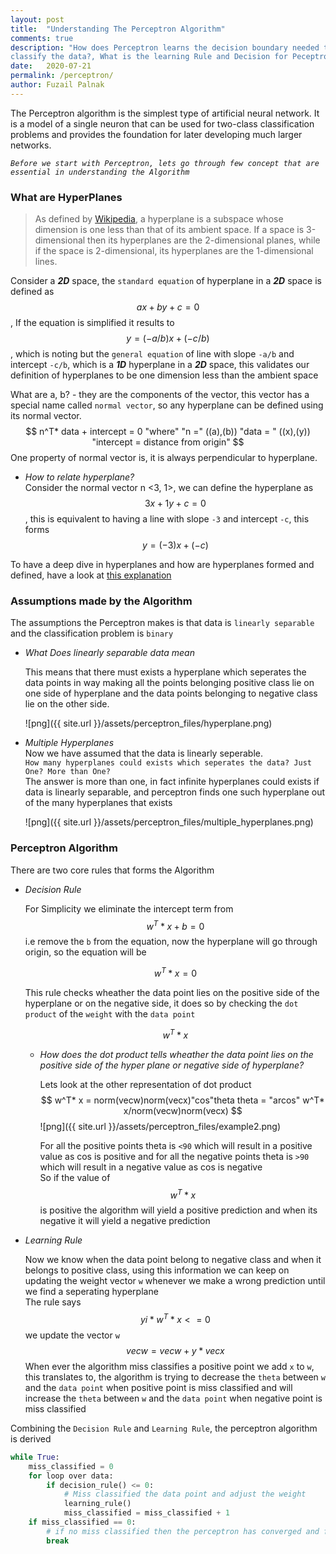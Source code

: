 ```yaml
---
layout: post
title:  "Understanding The Perceptron Algorithm"
comments: true
description: "How does Perceptron learns the decision boundary needed to 
classify the data?, What is the learning Rule and Decision for Peceptron?"
date:   2020-07-21
permalink: /perceptron/
author: Fuzail Palnak
---
```


The Perceptron algorithm is the simplest type of artificial neural network. It is a model of a single neuron that can
be used for two-class classification problems and provides the foundation for later developing much larger networks.


*```Before we start with Perceptron, lets go through few concept that are essential in understanding the Algorithm```*

### What are HyperPlanes
	
> As defined by [Wikipedia](https://en.wikipedia.org/wiki/Hyperplane), a hyperplane is a subspace whose dimension is one less than that of its ambient space. If a space is 
3-dimensional then its hyperplanes are the 2-dimensional planes, while if the space is 2-dimensional,
its hyperplanes are the 1-dimensional lines.

Consider a ***2D*** space, the `standard equation` of hyperplane in a ***2D*** space is defined
as $$ax + by + c = 0$$, If the equation is simplified it results to  $$y = (-a/b) x + (-c/b)$$, which is noting but the
`general equation` of line with slope `-a/b` and intercept `-c/b`, which is a ***1D*** hyperplane in a ***2D*** space,
this validates our definition of hyperplanes to be one dimension less than the ambient space

What are a, b? - they are the components of the vector, this vector has a special name called `normal vector`, 
so any hyperplane can be defined using its normal vector. 
$$
n^T* data + intercept = 0
"where"
"n =" ((a),(b))
"data = " ((x),(y))
"intercept = distance from origin"
$$
One property of normal vector is, it is always perpendicular to hyperplane.

<ul>
<li>

*How to relate hyperplane?*<br />
Consider the normal vector n <3, 1>, we can define the hyperplane as $$3x + 1y + c = 0$$,
this is equivalent to having a line with slope `-3` and intercept `-c`, this forms $$y = (-3) x + (-c)$$

</li>
</ul>


To have a deep dive in hyperplanes and how are hyperplanes formed and defined, have a look at 
[this explanation](https://www.youtube.com/watch?v=-sNDkhE2Vsk&feature=emb_logo)

### Assumptions made by the Algorithm
The assumptions the Perceptron makes is that data is `linearly separable` and the classification problem is `binary`
<ul>
<li>

*What Does linearly separable data mean*<br />

This means that there must exists a hyperplane which seperates the data points in way making all the points belonging
positive class lie on one side of hyperplane and the data points belonging to negative class lie on the other side.

![png]({{ site.url }}/assets/perceptron_files/hyperplane.png)
</li>
<li>

*Multiple Hyperplanes*<br />
Now we have assumed that the data is linearly seperable.<br />
`How many hyperplanes could exists which seperates the data?
Just One? More than One?`<br />
The answer is more than one, in fact infinite hyperplanes could exists if data is linearly separable, 
and perceptron finds one such hyperplane out of the many hyperplanes that exists

![png]({{ site.url }}/assets/perceptron_files/multiple_hyperplanes.png)
</li>
</ul>



### Perceptron Algorithm

There are two core rules that forms the Algorithm 
<ul>
<li>

*Decision Rule*<br />

For Simplicity we eliminate the intercept term from $$w^T * x + b = 0$$ i.e remove the `b` from the equation, now the
hyperplane will go through origin, so the equation will be 

$$w^T * x = 0$$

This rule checks wheather the data point lies on the positive side of the hyperplane or on the negative side, it does so
by checking the `dot product` of the `weight` with the `data point`

$$w^T * x$$
<ul>
<li>

*How does the dot product tells wheather the data point lies on the positive side of the hyper plane or negative side of hyperplane?*<br />

Lets look at the other representation of dot product
$$
w^T* x = norm(vecw)norm(vecx)"cos"theta
theta = "arcos" w^T* x/norm(vecw)norm(vecx)
$$
![png]({{ site.url }}/assets/perceptron_files/example2.png)

For all the positive points theta is `<90` which will result in a positive value as cos is positive and for all the
negative points theta is `>90` which will result in a negative value as cos is negative<br />
So if the value of $$w^T* x $$ is positive the algorithm will yield a positive prediction and  when its negative it
will yield a negative prediction

</li>
</ul>
</li>



<li>

*Learning Rule*<br />

Now we know when the data point belong to negative class and when it belongs to positive class, using this information 
we can keep on updating the weight vector `w` whenever we make a wrong prediction until we find a seperating hyperplane<br />
The rule says $$yi*w^T* x <= 0$$ we update the vector `w`  $$vecw = vecw + y * vecx$$
When ever the algorithm miss classifies a positive point we add `x` to `w`, this translates to, the algorithm is trying
to decrease the `theta` between `w` and the `data point` when positive point is miss classified and will 
increase the `theta` between `w` and the `data point` when negative point is miss classified 

 
</li>
</ul>

Combining the `Decision Rule` and `Learning Rule`, the perceptron algorithm is derived
```python
while True:
    miss_classified = 0
    for loop over data:
        if decision_rule() <= 0:
            # Miss classified the data point and adjust the weight
            learning_rule()
            miss_classified = miss_classified + 1
    if miss_classified == 0:
        # if no miss classified then the perceptron has converged and found a hyperplane
        break
```